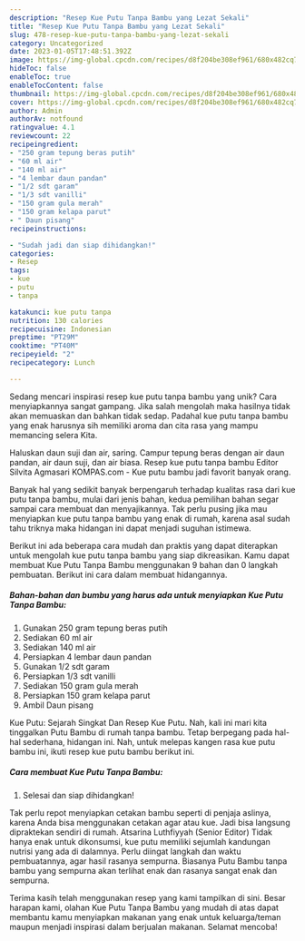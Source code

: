 ```yaml
---
description: "Resep Kue Putu Tanpa Bambu yang Lezat Sekali"
title: "Resep Kue Putu Tanpa Bambu yang Lezat Sekali"
slug: 478-resep-kue-putu-tanpa-bambu-yang-lezat-sekali
category: Uncategorized
date: 2023-01-05T17:48:51.392Z
image: https://img-global.cpcdn.com/recipes/d8f204be308ef961/680x482cq70/kue-putu-tanpa-bambu-foto-resep-utama.jpg
hideToc: false
enableToc: true
enableTocContent: false
thumbnail: https://img-global.cpcdn.com/recipes/d8f204be308ef961/680x482cq70/kue-putu-tanpa-bambu-foto-resep-utama.jpg
cover: https://img-global.cpcdn.com/recipes/d8f204be308ef961/680x482cq70/kue-putu-tanpa-bambu-foto-resep-utama.jpg
author: Admin
authorAv: notfound
ratingvalue: 4.1
reviewcount: 22
recipeingredient:
- "250 gram tepung beras putih"
- "60 ml air"
- "140 ml air"
- "4 lembar daun pandan"
- "1/2 sdt garam"
- "1/3 sdt vanilli"
- "150 gram gula merah"
- "150 gram kelapa parut"
- " Daun pisang"
recipeinstructions:

- "Sudah jadi dan siap dihidangkan!"
categories:
- Resep
tags:
- kue
- putu
- tanpa

katakunci: kue putu tanpa 
nutrition: 130 calories
recipecuisine: Indonesian
preptime: "PT29M"
cooktime: "PT40M"
recipeyield: "2"
recipecategory: Lunch

---
```





Sedang mencari inspirasi resep kue putu tanpa bambu yang unik? Cara menyiapkannya sangat gampang. Jika salah mengolah maka hasilnya tidak akan memuaskan dan bahkan tidak sedap. Padahal kue putu tanpa bambu yang enak harusnya sih memiliki aroma dan cita rasa yang mampu memancing selera Kita.





Haluskan daun suji dan air, saring. Campur tepung beras dengan air daun pandan, air daun suji, dan air biasa. Resep kue putu tanpa bambu Editor Silvita Agmasari KOMPAS.com - Kue putu bambu jadi favorit banyak orang.

Banyak hal yang sedikit banyak berpengaruh terhadap kualitas rasa dari kue putu tanpa bambu, mulai dari jenis bahan, kedua pemilihan bahan segar sampai cara membuat dan menyajikannya. Tak perlu pusing jika mau menyiapkan kue putu tanpa bambu yang enak di rumah, karena asal sudah tahu triknya maka hidangan ini dapat menjadi suguhan istimewa.






Berikut ini ada beberapa cara mudah dan praktis yang dapat diterapkan untuk mengolah kue putu tanpa bambu yang siap dikreasikan. Kamu dapat membuat Kue Putu Tanpa Bambu menggunakan 9 bahan dan 0 langkah pembuatan. Berikut ini cara dalam membuat hidangannya.

<!--inarticleads1-->

##### Bahan-bahan dan bumbu yang harus ada untuk menyiapkan Kue Putu Tanpa Bambu:

1. Gunakan 250 gram tepung beras putih
1. Sediakan 60 ml air
1. Sediakan 140 ml air
1. Persiapkan 4 lembar daun pandan
1. Gunakan 1/2 sdt garam
1. Persiapkan 1/3 sdt vanilli
1. Sediakan 150 gram gula merah
1. Persiapkan 150 gram kelapa parut
1. Ambil  Daun pisang


Kue Putu: Sejarah Singkat Dan Resep Kue Putu. Nah, kali ini mari kita tinggalkan Putu Bambu di rumah tanpa bambu. Tetap berpegang pada hal-hal sederhana, hidangan ini. Nah, untuk melepas kangen rasa kue putu bambu ini, ikuti resep kue putu bambu berikut ini. 

<!--inarticleads2-->

##### Cara membuat Kue Putu Tanpa Bambu:


1. Selesai dan siap dihidangkan!

Tak perlu repot menyiapkan cetakan bambu seperti di penjaja aslinya, karena Anda bisa menggunakan cetakan agar atau kue. Jadi bisa langsung dipraktekan sendiri di rumah. Atsarina Luthfiyyah (Senior Editor) Tidak hanya enak untuk dikonsumsi, kue putu memiliki sejumlah kandungan nutrisi yang ada di dalamnya. Perlu diingat langkah dan waktu pembuatannya, agar hasil rasanya sempurna. Biasanya Putu Bambu tanpa bambu yang sempurna akan terlihat enak dan rasanya sangat enak dan sempurna. 

Terima kasih telah menggunakan resep yang kami tampilkan di sini. Besar harapan kami, olahan Kue Putu Tanpa Bambu yang mudah di atas dapat membantu kamu menyiapkan makanan yang enak untuk keluarga/teman maupun menjadi inspirasi dalam berjualan makanan. Selamat mencoba!
